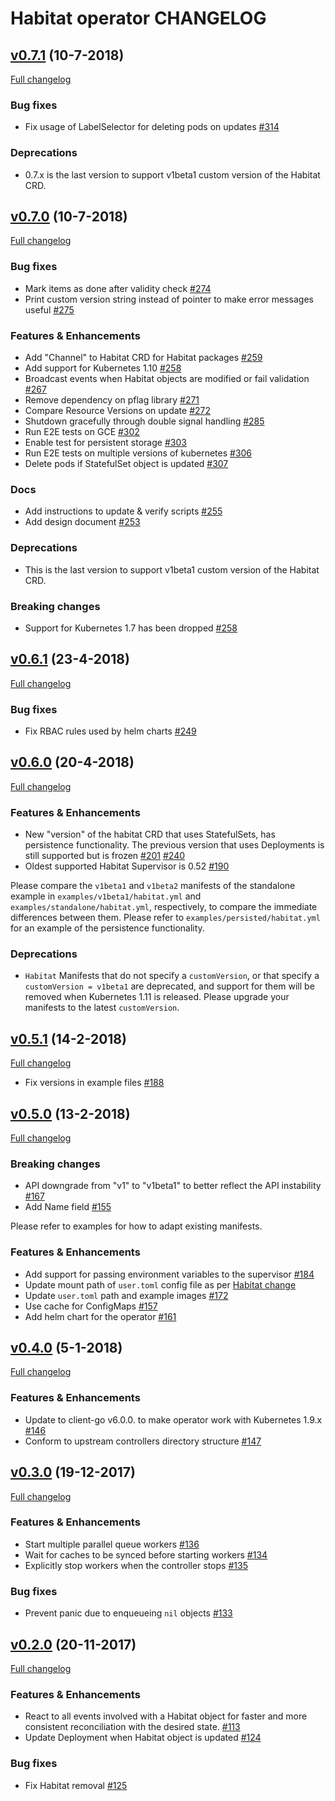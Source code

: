# Habitat operator CHANGELOG

## [v0.7.1](https://github.com/habitat-sh/habitat-operator/tree/v0.7.1) (10-7-2018)
[Full changelog](https://github.com/habitat-sh/habitat-operator/compare/v0.7.0...v0.7.1)

### Bug fixes

- Fix usage of LabelSelector for deleting pods on updates [#314](https://github.com/habitat-sh/habitat-operator/pull/314)

### Deprecations

- 0.7.x is the last version to support v1beta1 custom version of the Habitat CRD.

## [v0.7.0](https://github.com/habitat-sh/habitat-operator/tree/v0.7.0) (10-7-2018)
[Full changelog](https://github.com/habitat-sh/habitat-operator/compare/v0.6.1...v0.7.0)

### Bug fixes

- Mark items as done after validity check [#274](https://github.com/habitat-sh/habitat-operator/pull/274)
- Print custom version string instead of pointer to make error messages useful [#275](https://github.com/habitat-sh/habitat-operator/pull/275)

### Features & Enhancements

- Add "Channel" to Habitat CRD for Habitat packages [#259](https://github.com/habitat-sh/habitat-operator/pull/259)
- Add support for Kubernetes 1.10 [#258](https://github.com/habitat-sh/habitat-operator/pull/258)
- Broadcast events when Habitat objects are modified or fail validation [#267](https://github.com/habitat-sh/habitat-operator/pull/267)
- Remove dependency on pflag library [#271](https://github.com/habitat-sh/habitat-operator/pull/271)
- Compare Resource Versions on update [#272](https://github.com/habitat-sh/habitat-operator/pull/272)
- Shutdown gracefully through double signal handling [#285](https://github.com/habitat-sh/habitat-operator/pull/285)
- Run E2E tests on GCE [#302](https://github.com/habitat-sh/habitat-operator/pull/302)
- Enable test for persistent storage [#303](https://github.com/habitat-sh/habitat-operator/pull/303)
- Run E2E tests on multiple versions of kubernetes [#306](https://github.com/habitat-sh/habitat-operator/pull/306)
- Delete pods if StatefulSet object is updated [#307](https://github.com/habitat-sh/habitat-operator/pull/307)

### Docs

- Add instructions to update & verify scripts [#255](https://github.com/habitat-sh/habitat-operator/pull/255)
- Add design document [#253](https://github.com/habitat-sh/habitat-operator/pull/253)

### Deprecations

- This is the last version to support v1beta1 custom version of the Habitat CRD.

### Breaking changes

- Support for Kubernetes 1.7 has been dropped [#258](https://github.com/habitat-sh/habitat-operator/pull/258)

## [v0.6.1](https://github.com/kinvolk/habitat-operator/tree/v0.6.1) (23-4-2018)
[Full changelog](https://github.com/kinvolk/habitat-operator/compare/v0.6.0...v0.6.1)

### Bug fixes

- Fix RBAC rules used by helm charts [#249](https://github.com/habitat-sh/habitat-operator/pull/249)

## [v0.6.0](https://github.com/kinvolk/habitat-operator/tree/v0.6.0) (20-4-2018)
[Full changelog](https://github.com/kinvolk/habitat-operator/compare/v0.5.1...v0.6.0)

### Features & Enhancements

- New "version" of the habitat CRD that uses StatefulSets, has persistence functionality. The previous version that uses Deployments is still supported but is frozen [#201](https://github.com/habitat-sh/habitat-operator/pull/201) [#240](https://github.com/habitat-sh/habitat-operator/pull/240)
- Oldest supported Habitat Supervisor is 0.52 [#190](https://github.com/habitat-sh/habitat-operator/pull/190)

Please compare the `v1beta1` and `v1beta2` manifests of the standalone example in `examples/v1beta1/habitat.yml` and `examples/standalone/habitat.yml`, respectively, to compare the immediate differences between them. Please refer to `examples/persisted/habitat.yml` for an example of the persistence functionality.

### Deprecations

* `Habitat` Manifests that do not specify a `customVersion`, or that specify a
`customVersion = v1beta1` are deprecated, and support for them will be removed
when Kubernetes 1.11 is released. Please upgrade your manifests to the latest
`customVersion`.

## [v0.5.1](https://github.com/kinvolk/habitat-operator/tree/v0.5.1) (14-2-2018)
[Full changelog](https://github.com/kinvolk/habitat-operator/compare/v0.5.0...v0.5.1)

- Fix versions in example files [#188](https://github.com/kinvolk/habitat-operator/pull/188)

## [v0.5.0](https://github.com/kinvolk/habitat-operator/tree/v0.5.0) (13-2-2018)
[Full changelog](https://github.com/kinvolk/habitat-operator/compare/v0.4.0...v0.5.0)

### Breaking changes

- API downgrade from "v1" to "v1beta1" to better reflect the API instability [#167](https://github.com/kinvolk/habitat-operator/pull/167)
- Add Name field [#155](https://github.com/kinvolk/habitat-operator/pull/155)

Please refer to examples for how to adapt existing manifests.

### Features & Enhancements

- Add support for passing environment variables to the supervisor
[#184](https://github.com/kinvolk/habitat-operator/pull/184)
- Update mount path of `user.toml` config file as per [Habitat change](https://github.com/habitat-sh/habitat/pull/3814)
- Update `user.toml` path and example images [#172](https://github.com/kinvolk/habitat-operator/pull/172)
- Use cache for ConfigMaps [#157](https://github.com/kinvolk/habitat-operator/pull/157)
- Add helm chart for the operator [#161](https://github.com/kinvolk/habitat-operator/pull/161)

## [v0.4.0](https://github.com/kinvolk/habitat-operator/tree/v0.4.0) (5-1-2018)
[Full changelog](https://github.com/kinvolk/habitat-operator/compare/v0.3.0...v0.4.0)

### Features & Enhancements

- Update to client-go v6.0.0. to make operator work with Kubernetes 1.9.x [#146](https://github.com/kinvolk/habitat-operator/pull/146)
- Conform to upstream controllers directory structure [#147](https://github.com/kinvolk/habitat-operator/pull/147)

## [v0.3.0](https://github.com/kinvolk/habitat-operator/tree/v0.3.0) (19-12-2017)
[Full changelog](https://github.com/kinvolk/habitat-operator/compare/v0.2.0...v0.3.0)

### Features & Enhancements

- Start multiple parallel queue workers [#136](https://github.com/kinvolk/habitat-operator/pull/136)
- Wait for caches to be synced before starting workers [#134](https://github.com/kinvolk/habitat-operator/pull/134)
- Explicitly stop workers when the controller stops [#135](https://github.com/kinvolk/habitat-operator/pull/135)

### Bug fixes

- Prevent panic due to enqueueing `nil` objects [#133](https://github.com/kinvolk/habitat-operator/pull/133)

## [v0.2.0](https://github.com/kinvolk/habitat-operator/tree/v0.2.0) (20-11-2017)
[Full changelog](https://github.com/kinvolk/habitat-operator/compare/v0.1.0...v0.2.0)

### Features & Enhancements

- React to all events involved with a Habitat object for faster and more consistent reconciliation with the desired state. [#113](https://github.com/kinvolk/habitat-operator/pull/113)
- Update Deployment when Habitat object is updated [#124](https://github.com/kinvolk/habitat-operator/pull/124)

### Bug fixes

- Fix Habitat removal [#125](https://github.com/kinvolk/habitat-operator/pull/125)
